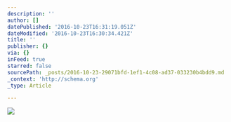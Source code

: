 ```yaml
---
description: ''
author: []
datePublished: '2016-10-23T16:31:19.051Z'
dateModified: '2016-10-23T16:30:34.421Z'
title: ''
publisher: {}
via: {}
inFeed: true
starred: false
sourcePath: _posts/2016-10-23-29071bfd-1ef1-4c08-ad37-033230b4bdd9.md
_context: 'http://schema.org'
_type: Article

---
```

![](https://the-grid-user-content.s3-us-west-2.amazonaws.com/6159c015-e23f-4150-8764-c5db1c5208cb.png)